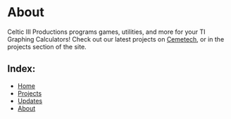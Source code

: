 # About
Celtic III Productions programs games, utilities, and more for your TI Graphing Calculators! Check out our latest projects on [Cemetech](https://www.cemetech.net),
or in the projects section of the  site.

## Index:
* [Home](https://c3productions.github.io)
* [Projects](https://c3productions.github.io/projects)
* [Updates](https://c3productions.github.io/updates)
* [About](https://c3productions.github.io/about)
